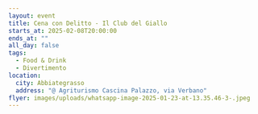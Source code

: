 ```yaml
---
layout: event
title: Cena con Delitto - Il Club del Giallo
starts_at: 2025-02-08T20:00:00
ends_at: ""
all_day: false
tags:
  - Food & Drink
  - Divertimento
location:
  city: Abbiategrasso
  address: "@ Agriturismo Cascina Palazzo, via Verbano"
flyer: images/uploads/whatsapp-image-2025-01-23-at-13.35.46-3-.jpeg
---
```

